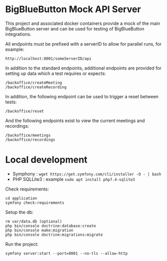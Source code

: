 # BigBlueButton Mock API Server

This project and associated docker containers provide a mock of the main BigBlueButton server and can be used for
testing of BigBlueButton integrations.

All endpoints must be prefixed with a serverID to allow for parallel runs, for example:

```
http://localhost:8001/someServerID/api
```

In addition to the standard endpoints, additional endpoints are provided for setting up data which a test requires or expects:
```
/backoffice/createMeeting
/backoffice/createRecording
```

In addition, the following endpoint can be used to trigger a reset between tests:
```
/backoffice/reset
```

And the following endpoints exist to view the current meetings and recordings:
```
/backoffice/meetings
/backoffice/recordings
```

# Local development

* Symphony : `wget https://get.symfony.com/cli/installer -O - | bash`
* PHP SQLLite3 : example `sudo apt install php7.4-sqlite3`


Check requirements:

    cd application
    symfony check:requirements

Setup the db:

    rm var/data.db (optional)
    php bin/console doctrine:database:create
    php bin/console make:migration
    php bin/console doctrine:migrations:migrate

Run the project:

    symfony server:start --port=8001 --no-tls --allow-http
